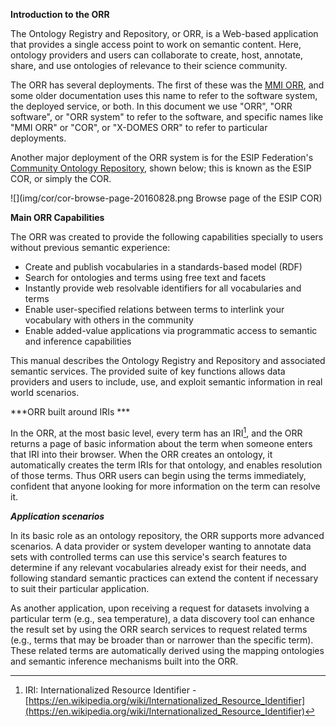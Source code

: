 **Introduction to the ORR**

The Ontology Registry and Repository, or ORR, is a Web-based application 
that provides a single access point to work on semantic content. Here, ontology providers and users can collaborate 
to create, host, annotate, share, and use ontologies of relevance to their science community.

The ORR has several deployments. The first of these was the [MMI ORR](https://mmisw.org), and some older 
documentation uses this name to refer to the software system, the deployed service, or both.
In this document we use "ORR", "ORR software", or "ORR system" to refer to the software, 
and specific names like "MMI ORR" or "COR", or "X-DOMES ORR" to refer to particular deployments.

Another major deployment of the ORR system is for the ESIP Federation's [Community Ontology
Repository](http://cor.esipfed.org), shown below; this is known as the ESIP COR, or simply the COR.

![](img/cor/cor-browse-page-20160828.png Browse page of the ESIP COR)

**Main ORR Capabilities**

The ORR was created to provide the following capabilities 
specially to users without previous semantic experience:

*   Create and publish vocabularies in a standards-based model (RDF)
*   Search for ontologies and terms using free text and facets
*   Instantly provide web resolvable identifiers for all vocabularies and terms
*   Enable user-specified relations between terms to interlink your vocabulary with others in the community
*   Enable added-value applications via programmatic access to semantic and inference capabilities 

This manual describes the Ontology Registry and Repository and associated semantic services. 
The provided suite of key functions allows data providers and users to include, use, and exploit
semantic information in real world scenarios.

***ORR built around IRIs *** 

In the ORR, at the most basic level, every term has an IRI[^iri], and the ORR returns a page of basic information about 
the term when someone enters that IRI into their browser. When the ORR creates an ontology,
it automatically creates the term IRIs for that ontology, and enables resolution of those terms. 
Thus ORR users can begin using the terms immediately, confident that anyone looking for more 
information on the term can resolve it.

***Application scenarios***

In its basic role as an ontology repository, the ORR supports more advanced scenarios.
A data provider or system developer wanting to annotate data sets with controlled terms
can use this service's search features to determine if any relevant vocabularies already exist
for their needs, and following standard semantic practices can extend the content if necessary
to suit their particular application. 

As another application, upon receiving a request for datasets involving a particular term 
(e.g., sea temperature), a data discovery tool can enhance the result set by using the 
ORR search services to request related terms (e.g., terms that may be broader than or 
narrower than the specific term). These related terms are automatically derived using 
the mapping ontologies and semantic inference mechanisms built into the ORR.


[^iri]: IRI: Internationalized Resource Identifier - 
[https://en.wikipedia.org/wiki/Internationalized_Resource_Identifier](https://en.wikipedia.org/wiki/Internationalized_Resource_Identifier)
